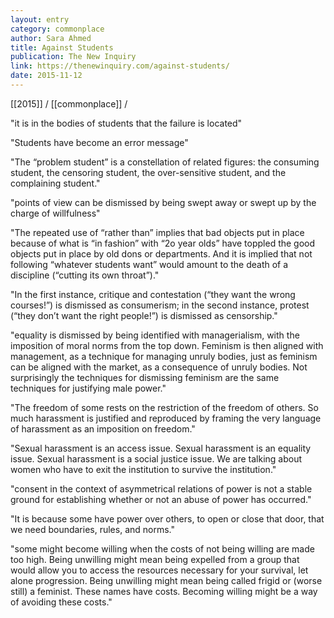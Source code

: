 ```yaml
---
layout: entry
category: commonplace
author: Sara Ahmed
title: Against Students
publication: The New Inquiry
link: https://thenewinquiry.com/against-students/
date: 2015-11-12
---
```


[[2015]] / [[commonplace]] / 

"it is in the bodies of students that the failure is located"
 
"Students have become an error message"

"The “problem student” is a constellation of related figures: the consuming student, the censoring student, the over-sensitive student, and the complaining student."
 
"points of view can be dismissed by being swept away or swept up by the charge of willfulness"

"The repeated use of “rather than” implies that bad objects put in place because of what is “in fashion” with “2o year olds” have toppled the good objects put in place by old dons or departments. And it is implied that not following “whatever students want” would amount to the death of a discipline (“cutting its own throat”)."

"In the first instance, critique and contestation (“they want the wrong courses!”) is dismissed as consumerism; in the second instance, protest (“they don’t want the right people!”) is dismissed as censorship."

"equality is dismissed by being identified with managerialism, with the imposition of moral norms from the top down. Feminism is then aligned with management, as a technique for managing unruly bodies, just as feminism can be aligned with the market, as a consequence of unruly bodies. Not surprisingly the techniques for dismissing feminism are the same techniques for justifying male power."

"The freedom of some rests on the restriction of the freedom of others. So much harassment is justified and reproduced by framing the very language of harassment as an imposition on freedom."
 
"Sexual harassment is an access issue. Sexual harassment is an equality issue. Sexual harassment is a social justice issue. We are talking about women who have to exit the institution to survive the institution."

"consent in the context of asymmetrical relations of power is not a stable ground for establishing whether or not an abuse of power has occurred."

"It is because some have power over others, to open or close that door, that we need boundaries, rules, and norms."

"some might become willing when the costs of not being willing are made too high. Being unwilling might mean being expelled from a group that would allow you to access the resources necessary for your survival, let alone progression. Being unwilling might mean being called frigid or (worse still) a feminist. These names have costs. Becoming willing might be a way of avoiding these costs."
